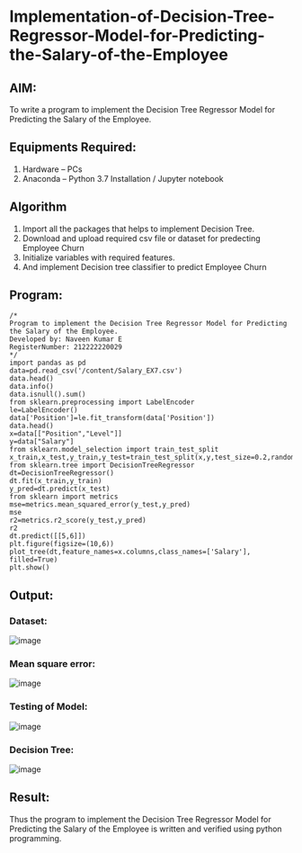 # Implementation-of-Decision-Tree-Regressor-Model-for-Predicting-the-Salary-of-the-Employee

## AIM:
To write a program to implement the Decision Tree Regressor Model for Predicting the Salary of the Employee.

## Equipments Required:
1. Hardware – PCs
2. Anaconda – Python 3.7 Installation / Jupyter notebook

## Algorithm
1. Import all the packages that helps to implement Decision Tree.
2. Download and upload required csv file or dataset for predecting Employee Churn
3. Initialize variables with required features.
4. And implement Decision tree classifier to predict Employee Churn

## Program:
```
/*
Program to implement the Decision Tree Regressor Model for Predicting the Salary of the Employee.
Developed by: Naveen Kumar E
RegisterNumber: 212222220029
*/
import pandas as pd
data=pd.read_csv('/content/Salary_EX7.csv')
data.head()
data.info()
data.isnull().sum()
from sklearn.preprocessing import LabelEncoder
le=LabelEncoder()
data['Position']=le.fit_transform(data['Position'])
data.head()
x=data[["Position","Level"]]
y=data["Salary"]
from sklearn.model_selection import train_test_split
x_train,x_test,y_train,y_test=train_test_split(x,y,test_size=0.2,random_state=2)
from sklearn.tree import DecisionTreeRegressor
dt=DecisionTreeRegressor()
dt.fit(x_train,y_train)
y_pred=dt.predict(x_test)
from sklearn import metrics
mse=metrics.mean_squared_error(y_test,y_pred)
mse
r2=metrics.r2_score(y_test,y_pred)
r2
dt.predict([[5,6]])
plt.figure(figsize=(10,6))
plot_tree(dt,feature_names=x.columns,class_names=['Salary'], filled=True)
plt.show()
```

## Output:
### Dataset:

![image](https://github.com/shoaib3136/Implementation-of-Decision-Tree-Regressor-Model-for-Predicting-the-Salary-of-the-Employee/assets/117919362/200c1f04-279e-4c1c-9260-7796d07a6d26)

### Mean square error:

![image](https://github.com/shoaib3136/Implementation-of-Decision-Tree-Regressor-Model-for-Predicting-the-Salary-of-the-Employee/assets/117919362/426c563d-5c08-4d91-bcc4-3358c03bb85d)

### Testing of Model:

![image](https://github.com/shoaib3136/Implementation-of-Decision-Tree-Regressor-Model-for-Predicting-the-Salary-of-the-Employee/assets/117919362/b81d5534-b7ba-43ed-bae3-d1aea6d3216d)



### Decision Tree:

![image](https://github.com/shoaib3136/Implementation-of-Decision-Tree-Regressor-Model-for-Predicting-the-Salary-of-the-Employee/assets/117919362/3134c866-a852-4b49-96bf-0b29986b1993)


## Result:
Thus the program to implement the Decision Tree Regressor Model for Predicting the Salary of the Employee is written and verified using python programming.

